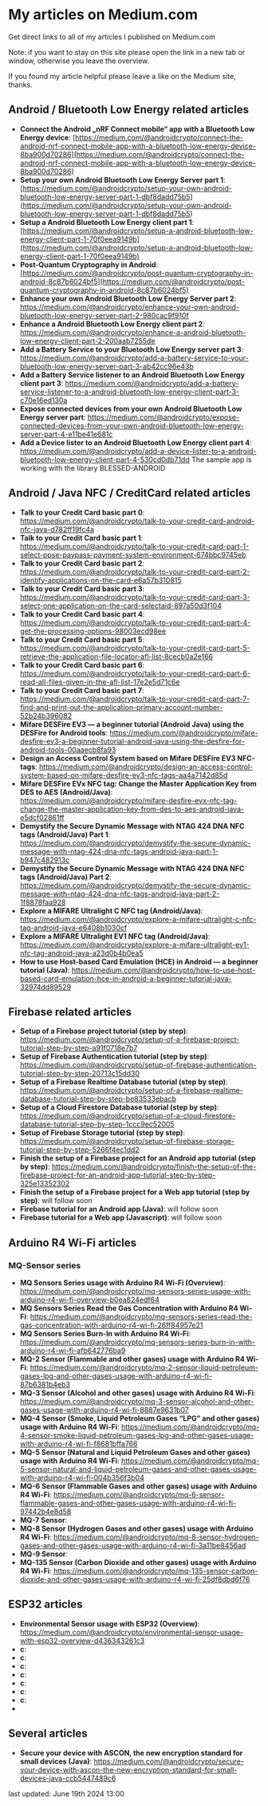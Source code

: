 # My articles on Medium.com

Get direct links to all of my articles I published on Medium.com

Note: if you want to stay on this site please open the link in a new tab or window, otherwise you leave the overview.

If you found my article helpful please leave a like on the Medium site, thanks.

## Android / Bluetooth Low Energy related articles
- **Connect the Android „nRF Connect mobile“ app with a Bluetooth Low Energy device**: [https://medium.com/@androidcrypto/connect-the-android-nrf-connect-mobile-app-with-a-bluetooth-low-energy-device-8ba900d70286](https://medium.com/@androidcrypto/connect-the-android-nrf-connect-mobile-app-with-a-bluetooth-low-energy-device-8ba900d70286)
- **Setup your own Android Bluetooth Low Energy Server part 1**: [https://medium.com/@androidcrypto/setup-your-own-android-bluetooth-low-energy-server-part-1-dbf8dadd75b5] (https://medium.com/@androidcrypto/setup-your-own-android-bluetooth-low-energy-server-part-1-dbf8dadd75b5)
- **Setup a Android Bluetooth Low Energy client part 1**: [https://medium.com/@androidcrypto/setup-a-android-bluetooth-low-energy-client-part-1-70f0eea9149b](https://medium.com/@androidcrypto/setup-a-android-bluetooth-low-energy-client-part-1-70f0eea9149b)
- **Post-Quantum Cryptography in Android**: [https://medium.com/@androidcrypto/post-quantum-cryptography-in-android-8c87b6024bf5](https://medium.com/@androidcrypto/post-quantum-cryptography-in-android-8c87b6024bf5)
- **Enhance your own Android Bluetooth Low Energy Server part 2**: https://medium.com/@androidcrypto/enhance-your-own-android-bluetooth-low-energy-server-part-2-980cac9f910f
- **Enhance a Android Bluetooth Low Energy client part 2**: https://medium.com/@androidcrypto/enhance-a-android-bluetooth-low-energy-client-part-2-200aab7255de
- **Add a Battery Service to your Bluetooth Low Energy server part 3**: https://medium.com/@androidcrypto/add-a-battery-service-to-your-bluetooth-low-energy-server-part-3-ab42cc96e43b
- **Add a Battery Service listener to an Android Bluetooth Low Energy client part 3**: https://medium.com/@androidcrypto/add-a-battery-service-listener-to-a-android-bluetooth-low-energy-client-part-3-c70e16ed130a
- **Expose connected devices from your own Android Bluetooth Low Energy server part**: https://medium.com/@androidcrypto/expose-connected-devices-from-your-own-android-bluetooth-low-energy-server-part-4-e11be41e681c 
- **Add a Device lister to an Android Bluetooth Low Energy client part 4**: https://medium.com/@androidcrypto/add-a-device-lister-to-a-android-bluetooth-low-energy-client-part-4-530cd0db71dd
The sample app is working with the library BLESSED-ANDROID 

## Android / Java NFC / CreditCard related articles
- **Talk to your Credit Card basic part 0**: https://medium.com/@androidcrypto/talk-to-your-credit-card-android-nfc-java-d782ff19fc4a
- **Talk to your Credit Card basic part 1**: https://medium.com/@androidcrypto/talk-to-your-credit-card-part-1-select-ppse-paypass-payment-system-environment-674bbc9745eb
- **Talk to your Credit Card basic part 2**: https://medium.com/@androidcrypto/talk-to-your-credit-card-part-2-identify-applications-on-the-card-e6a57b310815
- **Talk to your Credit Card basic part 3**: https://medium.com/@androidcrypto/talk-to-your-credit-card-part-3-select-one-application-on-the-card-selectaid-897a50d3f104
- **Talk to your Credit Card basic part 4**: https://medium.com/@androidcrypto/talk-to-your-credit-card-part-4-get-the-processing-options-98003ecd98ee
- **Talk to your Credit Card basic part 5**: https://medium.com/@androidcrypto/talk-to-your-credit-card-part-5-retrieve-the-application-file-locator-afl-list-8cecb0a2e166
- **Talk to your Credit Card basic part 6**: https://medium.com/@androidcrypto/talk-to-your-credit-card-part-6-read-all-files-given-in-the-afl-list-17e2e5d71c6e
- **Talk to your Credit Card basic part 7**: https://medium.com/@androidcrypto/talk-to-your-credit-card-part-7-find-and-print-out-the-application-primary-account-number-52b24b396082
- **Mifare DESFire EV3 — a beginner tutorial (Android Java) using the DESFire for Android tools**: https://medium.com/@androidcrypto/mifare-desfire-ev3-a-beginner-tutorial-android-java-using-the-desfire-for-android-tools-00aaecb8fa93
- **Design an Access Control System based on Mifare DESFire EV3 NFC-tags**: https://medium.com/@androidcrypto/design-an-access-control-system-based-on-mifare-desfire-ev3-nfc-tags-aa4a7142d85d
- **Mifare DESFire EVx NFC tag: Change the Master Application Key from DES to AES (Android/Java)**: https://medium.com/@androidcrypto/mifare-desfire-evx-nfc-tag-change-the-master-application-key-from-des-to-aes-android-java-e5dcf02861ff
- **Demystify the Secure Dynamic Message with NTAG 424 DNA NFC tags (Android/Java) Part 1**: https://medium.com/@androidcrypto/demystify-the-secure-dynamic-message-with-ntag-424-dna-nfc-tags-android-java-part-1-b947c482913c
- **Demystify the Secure Dynamic Message with NTAG 424 DNA NFC tags (Android/Java) Part 2**: https://medium.com/@androidcrypto/demystify-the-secure-dynamic-message-with-ntag-424-dna-nfc-tags-android-java-part-2-1f8878faa928
- **Explore a MIFARE Ultralight C NFC tag (Android/Java)**: https://medium.com/@androidcrypto/explore-a-mifare-ultralight-c-nfc-tag-android-java-e6408b1030cf
- **Explore a MIFARE Ultralight EV1 NFC tag (Android/Java)**: https://medium.com/@androidcrypto/explore-a-mifare-ultralight-ev1-nfc-tag-android-java-a23d0b4b0ea5
- **How to use Host-based Card Emulation (HCE) in Android — a beginner tutorial (Java)**: https://medium.com/@androidcrypto/how-to-use-host-based-card-emulation-hce-in-android-a-beginner-tutorial-java-32974dd89529

## Firebase related articles 
- **Setup of a Firebase project tutorial (step by step)**: https://medium.com/@androidcrypto/setup-of-a-firebase-project-tutorial-step-by-step-a91f0718e7b7
- **Setup of Firebase Authentication tutorial (step by step)**: https://medium.com/@androidcrypto/setup-of-firebase-authentication-tutorial-step-by-step-20713c15dd30
- **Setup of a Firebase Realtime Database tutorial (step by step)**: https://medium.com/@androidcrypto/setup-of-a-firebase-realtime-database-tutorial-step-by-step-be83533ebacb
- **Setup of a Cloud Firestore Database tutorial (step by step)**: https://medium.com/@androidcrypto/setup-of-a-cloud-firestore-database-tutorial-step-by-step-1ccc9ec52005
- **Setup of Firebase Storage tutorial (step by step)**: https://medium.com/@androidcrypto/setup-of-firebase-storage-tutorial-step-by-step-5266f4ec1dd2
- **Finish the setup of a Firebase project for an Android app tutorial (step by step)**: https://medium.com/@androidcrypto/finish-the-setup-of-the-firebase-project-for-an-android-app-tutorial-step-by-step-325e13352302
- **Finish the setup of a Firebase project for a Web app tutorial (step by step)**: will follow soon
- **Firebase tutorial for an Android app (Java)**: will follow soon
- **Firebase tutorial for a Web app (Javascript)**: will follow soon

## Arduino R4 Wi-Fi articles

### MQ-Sensor series
- **MQ Sensors Series usage with Arduino R4 Wi-Fi (Overview)**: https://medium.com/@androidcrypto/mq-sensors-series-usage-with-arduino-r4-wi-fi-overview-b0ea824edf64
- **MQ Sensors Series Read the Gas Concentration with Arduino R4 Wi-Fi**: https://medium.com/@androidcrypto/mq-sensors-series-read-the-gas-concentration-with-arduino-r4-wi-fi-26ff84957e21
- **MQ Sensors Series Burn-In with Arduino R4 Wi-Fi**: https://medium.com/@androidcrypto/mq-sensors-series-burn-in-with-arduino-r4-wi-fi-afb642776ba9
- **MQ-2 Sensor (Flammable and other gases) usage with Arduino R4 Wi-Fi**: https://medium.com/@androidcrypto/mq-2-sensor-liquid-petroleum-gases-lpg-and-other-gases-usage-with-arduino-r4-wi-fi-87b6381b4eb3
- **MQ-3 Sensor (Alcohol and other gases) usage with Arduino R4 Wi-Fi**: https://medium.com/@androidcrypto/mq-3-sensor-alcohol-and-other-gases-usage-with-arduino-r4-wi-fi-8887e9631b07
- **MQ-4 Sensor (Smoke, Liquid Petroleum Gases “LPG” and other gases) usage with Arduino R4 Wi-Fi**: https://medium.com/@androidcrypto/mq-4-sensor-smoke-liquid-petroleum-gases-lpg-and-other-gases-usage-with-arduino-r4-wi-fi-f8681bffa766
- **MQ-5 Sensor (Natural and Liquid Petroleum Gases and other gases) usage with Arduino R4 Wi-Fi**: https://medium.com/@androidcrypto/mq-5-sensor-natural-and-liquid-petroleum-gases-and-other-gases-usage-with-arduino-r4-wi-fi-004b356f3b04
- **MQ-6 Sensor (Flammable Gases and other gases) usage with Arduino R4 Wi-Fi**: https://medium.com/@androidcrypto/mq-6-sensor-flammable-gases-and-other-gases-usage-with-arduino-r4-wi-fi-97442b4e8d58
- **MQ-7 Sensor**:
- **MQ-8 Sensor (Hydrogen Gases and other gases) usage with Arduino R4 Wi-Fi**: https://medium.com/@androidcrypto/mq-8-sensor-hydrogen-gases-and-other-gases-usage-with-arduino-r4-wi-fi-3a11be8456ad
- **MQ-9 Sensor**:
- **MQ-135 Sensor (Carbon Dioxide and other gases) usage with Arduino R4 Wi-Fi**: https://medium.com/@androidcrypto/mq-135-sensor-carbon-dioxide-and-other-gases-usage-with-arduino-r4-wi-fi-25df8dbd6f76


## ESP32 articles

- **Environmental Sensor usage with ESP32 (Overview)**: https://medium.com/@androidcrypto/environmental-sensor-usage-with-esp32-overview-d436343261c3
- **c**:
- **c**:
- **c**:
- **c**:
- **c**:
- **c**:
- **c**:
- 



## Several articles

- **Secure your device with ASCON, the new encryption standard for small devices (Java)**: https://medium.com/@androidcrypto/secure-your-device-with-ascon-the-new-encryption-standard-for-small-devices-java-ccb5447489c6

last updated: June 19th 2024 13:00

